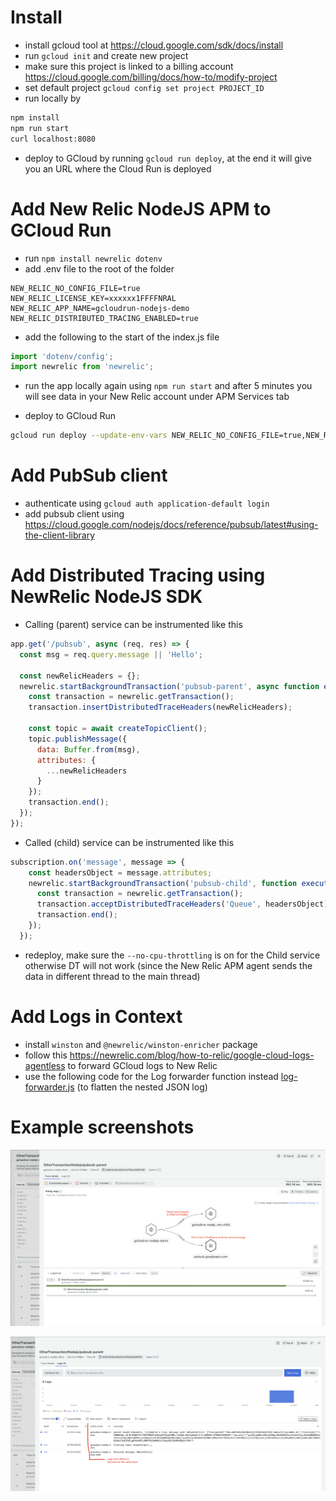 # Install
- install gcloud tool at https://cloud.google.com/sdk/docs/install
- run `gcloud init` and create new project
- make sure this project is linked to a billing account https://cloud.google.com/billing/docs/how-to/modify-project
- set default project `gcloud config set project PROJECT_ID`
- run locally by

```bash
npm install
npm run start
curl localhost:8080
```

- deploy to GCloud by running `gcloud run deploy`, at the end it will give you an URL where the Cloud Run is deployed

# Add New Relic NodeJS APM to GCloud Run
- run `npm install newrelic dotenv`
- add .env file to the root of the folder

```dotenv
NEW_RELIC_NO_CONFIG_FILE=true
NEW_RELIC_LICENSE_KEY=xxxxxx1FFFFNRAL
NEW_RELIC_APP_NAME=gcloudrun-nodejs-demo
NEW_RELIC_DISTRIBUTED_TRACING_ENABLED=true
```

- add the following to the start of the index.js file

```javascript
import 'dotenv/config';
import newrelic from 'newrelic';
```

- run the app locally again using `npm run start` and after 5 minutes you will see data in your New Relic account under APM Services tab

- deploy to GCloud Run

```bash
gcloud run deploy --update-env-vars NEW_RELIC_NO_CONFIG_FILE=true,NEW_RELIC_LICENSE_KEY=xxxxxx1FFFFNRAL,NEW_RELIC_APP_NAME=gcloudrun-nodejs-demo,NEW_RELIC_DISTRIBUTED_TRACING_ENABLED=true
```

# Add PubSub client

- authenticate using `gcloud auth application-default login`
- add pubsub client using https://cloud.google.com/nodejs/docs/reference/pubsub/latest#using-the-client-library

# Add Distributed Tracing using NewRelic NodeJS SDK

- Calling (parent) service can be instrumented like this

```js
app.get('/pubsub', async (req, res) => {
  const msg = req.query.message || 'Hello';

  const newRelicHeaders = {};
  newrelic.startBackgroundTransaction('pubsub-parent', async function executeTransaction() {
    const transaction = newrelic.getTransaction();
    transaction.insertDistributedTraceHeaders(newRelicHeaders);

    const topic = await createTopicClient();
    topic.publishMessage({
      data: Buffer.from(msg),
      attributes: {
        ...newRelicHeaders
      }
    });
    transaction.end();
  });
});
```

- Called (child) service can be instrumented like this

```js
subscription.on('message', message => {
    const headersObject = message.attributes;
    newrelic.startBackgroundTransaction('pubsub-child', function executeTransaction() {
      const transaction = newrelic.getTransaction();
      transaction.acceptDistributedTraceHeaders('Queue', headersObject);
      transaction.end();
    });
  });
```

- redeploy, make sure the `--no-cpu-throttling` is on for the Child service otherwise DT will not work (since the New Relic APM agent sends the data in different thread to the main thread)

# Add Logs in Context
- install `winston` and `@newrelic/winston-enricher` package
- follow this https://newrelic.com/blog/how-to-relic/google-cloud-logs-agentless to forward GCloud logs to New Relic
- use the following code for the Log forwarder function instead [log-forwarder.js](./log-forwarder.js) (to flatten the nested JSON log)

# Example screenshots

![alt text](image.png)

![alt text](image-1.png)